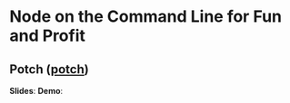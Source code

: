 # Node on the Command Line for Fun and Profit
## Potch ([potch](http://twitter.com/potch))

**Slides**: 
**Demo**:

